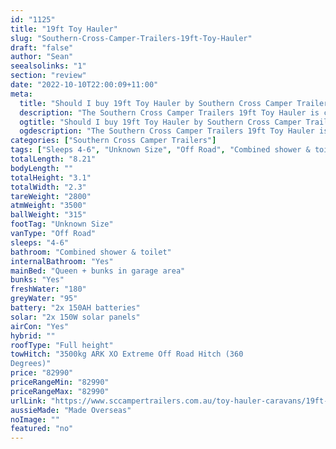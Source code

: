 ```yaml
---
id: "1125"
title: "19ft Toy Hauler"
slug: "Southern-Cross-Camper-Trailers-19ft-Toy-Hauler"
draft: "false"
author: "Sean"
seealsolinks: "1"
section: "review"
date: "2022-10-10T22:00:09+11:00"
meta:
  title: "Should I buy 19ft Toy Hauler by Southern Cross Camper Trailers?"
  description: "The Southern Cross Camper Trailers 19ft Toy Hauler is classed as Off Road, and sleeps 4-6 people. It is Made Overseas and comes in at Unknown Size. It generally has Combined shower & toilet."
  ogtitle: "Should I buy 19ft Toy Hauler by Southern Cross Camper Trailers?"
  ogdescription: "The Southern Cross Camper Trailers 19ft Toy Hauler is classed as Off Road, and sleeps 4-6 people. It is Made Overseas and comes in at Unknown Size. It generally has Combined shower & toilet."
categories: ["Southern Cross Camper Trailers"]
tags: ["Sleeps 4-6", "Unknown Size", "Off Road", "Combined shower & toilet", "Full height", "80 - 100k", "Made Overseas"]
totalLength: "8.21"
bodyLength: ""
totalHeight: "3.1"
totalWidth: "2.3"
tareWeight: "2800"
atmWeight: "3500"
ballWeight: "315"
footTag: "Unknown Size"
vanType: "Off Road"
sleeps: "4-6"
bathroom: "Combined shower & toilet"
internalBathroom: "Yes"
mainBed: "Queen + bunks in garage area"
bunks: "Yes"
freshWater: "180"
greyWater: "95"
battery: "2x 150AH batteries"
solar: "2x 150W solar panels"
airCon: "Yes"
hybrid: ""
roofType: "Full height"
towHitch: "3500kg ARK XO Extreme Off Road Hitch (360
Degrees)"
price: "82990"
priceRangeMin: "82990"
priceRangeMax: "82990"
urlLink: "https://www.sccampertrailers.com.au/toy-hauler-caravans/19ft-toy-hauler"
aussieMade: "Made Overseas"
noImage: ""
featured: "no"
---
```

